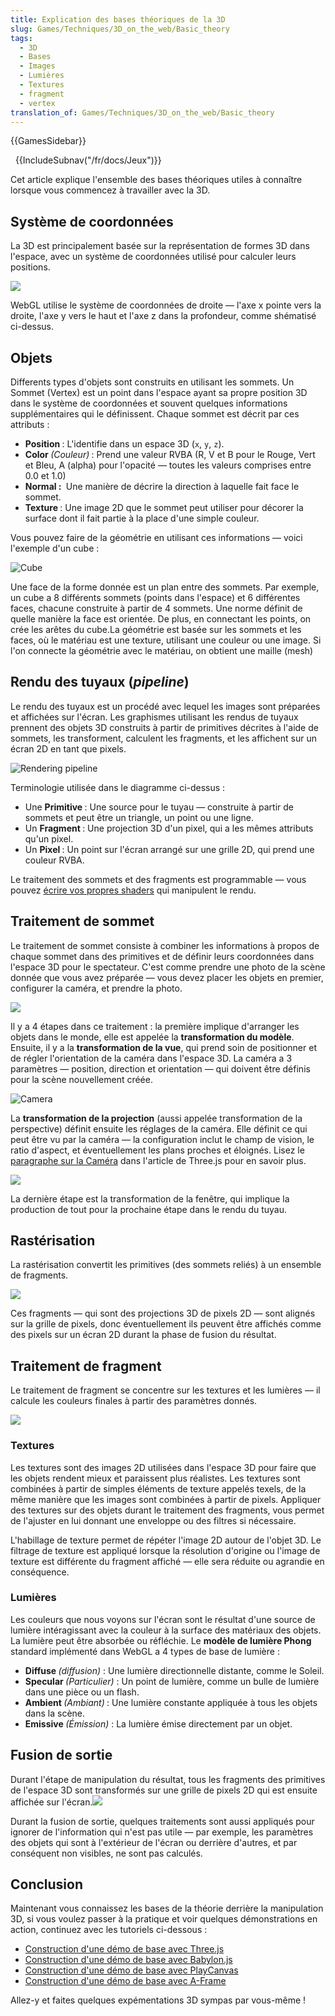 ```yaml
---
title: Explication des bases théoriques de la 3D
slug: Games/Techniques/3D_on_the_web/Basic_theory
tags:
  - 3D
  - Bases
  - Images
  - Lumières
  - Textures
  - fragment
  - vertex
translation_of: Games/Techniques/3D_on_the_web/Basic_theory
---
```

<div>{{GamesSidebar}}</div><p>  {{IncludeSubnav("/fr/docs/Jeux")}}</p>

<p>Cet article explique l'ensemble des bases théoriques utiles à connaître lorsque vous commencez à travailler avec la 3D.</p>

<h2 id="Système_de_coordonnées">Système de coordonnées</h2>

<p>La 3D est principalement basée sur la représentation de formes 3D dans l'espace, avec un système de coordonnées utilisé pour calculer leurs positions.</p>

<p><img src="mdn-games-3d-coordinate-system.png"></p>

<p>WebGL utilise le système de coordonnées de droite — l'axe x pointe vers la droite, l'axe y vers le haut et l'axe z dans la profondeur, comme shématisé ci-dessus.</p>

<h2 id="Objets">Objets</h2>

<p>Differents types d'objets sont construits en utilisant les sommets. Un Sommet (Vertex) est un point dans l'espace ayant sa propre position 3D dans le système de coordonnées et souvent quelques informations supplémentaires qui le définissent. Chaque sommet est décrit par ces attributs :</p>

<ul>
 <li><strong>Position </strong>: L'identifie dans un espace 3D (<code>x</code>, <code>y</code>, <code>z</code>).</li>
 <li><strong>Color </strong><em>(Couleur)</em><strong> </strong>: Prend une valeur RVBA (R, V et B pour le Rouge, Vert et Bleu, A (alpha) pour l'opacité — toutes les valeurs comprises entre 0.0 et 1.0)</li>
 <li><strong>Normal : </strong> Une manière de décrire la direction à laquelle fait face le sommet.</li>
 <li><strong>Texture </strong>: Une image 2D que le sommet peut utiliser pour décorer la surface dont il fait partie à la place d'une simple couleur.</li>
</ul>

<p>Vous pouvez faire de la géométrie en utilisant ces informations — voici l'exemple d'un cube :</p>

<p><img alt="Cube" src="mdn-games-3d-cube.png"></p>

<p>Une face de la forme donnée est un plan entre des sommets. Par exemple, un cube a 8 différents sommets (points dans l'espace) et 6 différentes faces, chacune construite à partir de 4 sommets. Une norme définit de quelle manière la face est orientée. De plus, en connectant les points, on crée les arêtes du cube.La géométrie est basée sur les sommets et les faces, où le matériau est une texture, utilisant une couleur ou une image. Si l'on connecte la géométrie avec le matériau, on obtient une maille (mesh)</p>

<h2 id="Rendu_des_tuyaux_(pipeline)">Rendu des tuyaux (<em>pipeline</em>)</h2>

<p>Le rendu des tuyaux est un procédé avec lequel les images sont préparées et affichées sur l'écran. Les graphismes utilisant les rendus de tuyaux prennent des objets 3D construits à partir de primitives décrites à l'aide de sommets, les transforment, calculent les fragments, et les affichent sur un écran 2D en tant que pixels.</p>

<p><img alt="Rendering pipeline" src="mdn-games-3d-rendering-pipeline.png"></p>

<p>Terminologie utilisée dans le diagramme ci-dessus :</p>

<ul>
 <li>Une <strong>Primitive </strong>: Une source pour le tuyau — construite à partir de sommets et peut être un triangle, un point ou une ligne.</li>
 <li>Un <strong>Fragment </strong>: Une projection 3D d'un pixel, qui a les mêmes attributs qu'un pixel.</li>
 <li>Un <strong>Pixel </strong>: Un point sur l'écran arrangé sur une grille 2D, qui prend une couleur RVBA.</li>
</ul>

<p>Le traitement des sommets et des fragments est programmable — vous pouvez <a href="/fr/docs/Games/Techniques/3D_on_the_web/GLSL_Shaders">écrire vos propres shaders</a> qui manipulent le rendu.</p>

<h2 id="Traitement_de_sommet">Traitement de sommet</h2>

<p>Le traitement de sommet consiste à combiner les informations à propos de chaque sommet dans des primitives et de définir leurs coordonnées dans l'espace 3D pour le spectateur. C'est comme prendre une photo de la scène donnée que vous avez préparée — vous devez placer les objets en premier, configurer la caméra, et prendre la photo.</p>

<p><img src="mdn-games-3d-vertex-processing.png"></p>

<p>Il y a 4 étapes dans ce traitement : la première implique d'arranger les objets dans le monde, elle est appelée la <strong>transformation du modèle</strong>. Ensuite, il y a la <strong>transformation de la vue</strong>, qui prend soin de positionner et de régler l'orientation de la caméra dans l'espace 3D. La caméra a 3 paramètres — position, direction et orientation — qui doivent être définis pour la scène nouvellement créée.</p>

<p><img alt="Camera" src="mdn-games-3d-camera.png"></p>

<p>La <strong>transformation de la projection</strong> (aussi appelée transformation de la perspective) définit ensuite les réglages de la caméra. Elle définit ce qui peut être vu par la caméra — la configuration inclut le champ de vision, le ratio d'aspect, et éventuellement les plans proches et éloignés. Lisez le <a href="/fr/docs/Games/Techniques/3D_on_the_web/Building_up_a_basic_demo_with_Three.js#Camera">paragraphe sur la Caméra</a> dans l'article de Three.js pour en savoir plus.</p>

<p><img src="mdn-games-3d-camera-settings.png"></p>

<p>La dernière étape est la transformation de la fenêtre, qui implique la production de tout pour la prochaine étape dans le rendu du tuyau.</p>

<h2 id="Rastérisation">Rastérisation</h2>

<p>La rastérisation convertit les primitives (des sommets reliés) à un ensemble de fragments.</p>

<p><img src="mdn-games-3d-rasterization.png"></p>

<p>Ces fragments — qui sont des projections 3D de pixels 2D — sont alignés sur la grille de pixels, donc éventuellement ils peuvent être affichés comme des pixels sur un écran 2D durant la phase de fusion du résultat.</p>

<h2 id="Traitement_de_fragment">Traitement de fragment</h2>

<p>Le traitement de fragment se concentre sur les textures et les lumières — il calcule les couleurs finales à partir des paramètres donnés.</p>

<p><img src="mdn-games-3d-fragment-processing.png"></p>

<h3 id="Textures">Textures</h3>

<p>Les textures sont des images 2D utilisées dans l'espace 3D pour faire que les objets rendent mieux et paraissent plus réalistes. Les textures sont combinées à partir de simples éléments de texture appelés texels, de la même manière que les images sont combinées à partir de pixels. Appliquer des textures sur des objets durant le traitement des fragments, vous permet de l'ajuster en lui donnant une enveloppe ou des filtres si nécessaire.</p>

<p>L'habillage de texture permet de répéter l'image 2D autour de l'objet 3D. Le filtrage de texture est appliqué lorsque la résolution d'origine ou l'image de texture est différente du fragment affiché  —  elle sera réduite ou agrandie en conséquence.</p>

<h3 id="Lumières">Lumières</h3>

<p>Les couleurs que nous voyons sur l'écran sont le résultat d'une source de lumière intéragissant avec la couleur à la surface des matériaux des objets. La lumière peut être absorbée ou réfléchie. Le <strong>modèle de lumière Phong</strong> standard implémenté dans WebGL a 4 types de base de lumière :</p>

<ul>
 <li><strong>Diffuse </strong><em>(diffusion) </em>: Une lumière directionnelle distante, comme le Soleil.</li>
 <li><strong>Specular </strong><em>(Particulier)</em> : Un point de lumière, comme un bulle de lumière dans une pièce ou un flash.</li>
 <li><strong>Ambient </strong><em>(Ambiant)</em><strong> </strong>: Une lumière constante appliquée à tous les objets dans la scène.</li>
 <li><strong>Emissive </strong><em>(Émission)</em> : La lumière émise directement par un objet.</li>
</ul>

<h2 id="Fusion_de_sortie">Fusion de sortie</h2>

<p>Durant l'étape de manipulation du résultat, tous les fragments des primitives de l'espace 3D sont transformés sur une grille de pixels 2D qui est ensuite affichée sur l'écran.<img src="mdn-games-3d-output-merging.png"></p>

<p>Durant la fusion de sortie, quelques traitements sont aussi appliqués pour ignorer de l'information qui n'est pas utile — par exemple, les paramètres des objets qui sont à l'extérieur de l'écran ou derrière d'autres, et par conséquent non visibles, ne sont pas calculés.</p>

<ul>
</ul>

<h2 id="Conclusion">Conclusion</h2>

<p>Maintenant vous connaissez les bases de la théorie derrière la manipulation 3D, si vous voulez passer à la pratique et voir quelques démonstrations en action, continuez avec les tutoriels ci-dessous :</p>

<ul>
 <li><a href="/fr/docs/Games/Techniques/3D_on_the_web/Building_up_a_basic_demo_with_Three.js">Construction d'une démo de base avec Three.js</a></li>
 <li><a href="/fr/docs/Games/Techniques/3D_on_the_web/Building_up_a_basic_demo_with_Babylon.js">Construction d'une démo de base avec Babylon.js</a></li>
 <li><a href="/fr/docs/Games/Techniques/3D_on_the_web/Building_up_a_basic_demo_with_PlayCanvas">Construction d'une démo de base avec PlayCanvas</a></li>
 <li><a href="/fr/docs/Games/Techniques/3D_on_the_web/Building_up_a_basic_demo_with_A-Frame">Construction d'une démo de base avec</a><a href="/fr/docs/Games/Techniques/3D_on_the_web/Building_up_a_basic_demo_with_A-Frame"> A-Frame</a></li>
</ul>

<p>Allez-y et faites quelques expémentations 3D sympas par vous-même !</p>
